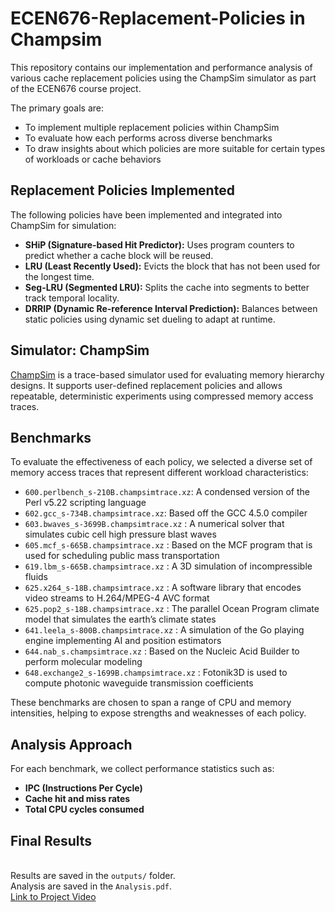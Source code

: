 # ECEN676-Replacement-Policies in Champsim 

This repository contains our implementation and performance analysis of various cache replacement policies using the ChampSim simulator as part of the ECEN676 course project.

The primary goals are:
- To implement multiple replacement policies within ChampSim
- To evaluate how each performs across diverse benchmarks
- To draw insights about which policies are more suitable for certain types of workloads or cache behaviors

##  Replacement Policies Implemented

The following policies have been implemented and integrated into ChampSim for simulation:

- **SHiP (Signature-based Hit Predictor):** Uses program counters to predict whether a cache block will be reused.
- **LRU (Least Recently Used):** Evicts the block that has not been used for the longest time.
- **Seg-LRU (Segmented LRU):** Splits the cache into segments to better track temporal locality.
- **DRRIP (Dynamic Re-reference Interval Prediction):** Balances between static policies using dynamic set dueling to adapt at runtime.

##  Simulator: ChampSim

[ChampSim](https://github.com/ChampSim/ChampSim) is a trace-based simulator used for evaluating memory hierarchy designs. It supports user-defined replacement policies and allows repeatable, deterministic experiments using compressed memory access traces.

## Benchmarks

To evaluate the effectiveness of each policy, we selected a diverse set of memory access traces that represent different workload characteristics:

- `600.perlbench_s-210B.champsimtrace.xz`: A condensed version of the Perl v5.22 scripting language 
- `602.gcc_s-734B.champsimtrace.xz`: Based off the GCC 4.5.0 compiler 
- `603.bwaves_s-3699B.champsimtrace.xz` : A numerical solver that simulates cubic cell high pressure blast waves
- `605.mcf_s-665B.champsimtrace.xz` : Based on the MCF program that is used for scheduling public mass transportation
- `619.lbm_s-665B.champsimtrace.xz` : A 3D simulation of incompressible fluids
- `625.x264_s-18B.champsimtrace.xz` : A software library that encodes video streams to H.264/MPEG-4 AVC format
- `625.pop2_s-18B.champsimtrace.xz` : The parallel Ocean Program climate model that simulates the earth’s climate states
- `641.leela_s-800B.champsimtrace.xz` : A simulation of the Go playing engine implementing AI and position estimators
- `644.nab_s.champsimtrace.xz` : Based on the Nucleic Acid Builder to perform molecular modeling
- `648.exchange2_s-1699B.champsimtrace.xz` : Fotonik3D is used to compute photonic waveguide transmission coefficients

These benchmarks are chosen to span a range of CPU and memory intensities, helping to expose strengths and weaknesses of each policy.

## Analysis Approach

For each benchmark, we collect performance statistics such as:

- **IPC (Instructions Per Cycle)**
- **Cache hit and miss rates**
- **Total CPU cycles consumed**
  

## Final Results
<br>Results are saved in the `outputs/` folder. 
<br>Analysis are saved in the `Analysis.pdf`.
<br>[Link to Project Video](https://drive.google.com/file/d/13QHVTJSScyHyREM_gm2y3EeAkBKpsID9/view?usp=drive_link)
